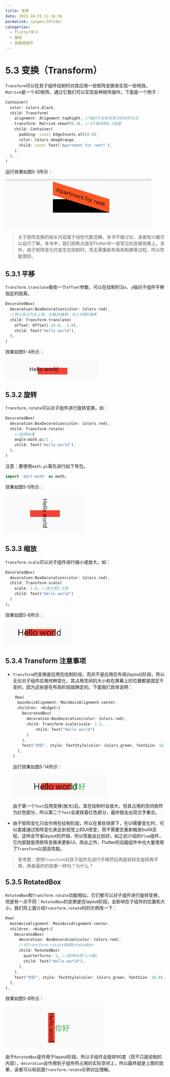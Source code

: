 ```yaml
---
title: 变换
date: 2023-10-25 11:16:36
permalink: /pages/247c8e/
categories:
  - flutter学习
  - 基础
  - 容器类组件
---
```

# 5.3 变换（Transform）

`Transform`可以在其子组件绘制时对其应用一些矩阵变换来实现一些特效。`Matrix4`是一个4D矩阵，通过它我们可以实现各种矩阵操作，下面是一个例子：

```dart
Container(
  color: Colors.black,
  child: Transform(
    alignment: Alignment.topRight, //相对于坐标系原点的对齐方式
    transform: Matrix4.skewY(0.3), //沿Y轴倾斜0.3弧度
    child: Container(
      padding: const EdgeInsets.all(8.0),
      color: Colors.deepOrange,
      child: const Text('Apartment for rent!'),
    ),
  ),
)
```

运行效果如图5-3所示：

![图5-3](../imgs/5-3.png)

> 关于矩阵变换的相关内容属于线性代数范畴，本书不做讨论，读者有兴趣可以自行了解。本书中，我们把焦点放在Flutter中一些常见的变换效果上。另外，由于矩阵变化时发生在绘制时，而无需重新布局和构建等过程，所以性能很好。
>

## 5.3.1 平移

`Transform.translate`接收一个`offset`参数，可以在绘制时沿`x`、`y`轴对子组件平移指定的距离。

```dart
DecoratedBox(
  decoration:BoxDecoration(color: Colors.red),
  //默认原点为左上角，左移20像素，向上平移5像素  
  child: Transform.translate(
    offset: Offset(-20.0, -5.0),
    child: Text("Hello world"),
  ),
)
```

效果如图5-4所示：

![图5-4](../imgs/5-4.png)

## 5.3.2 旋转

`Transform.rotate`可以对子组件进行旋转变换，如：

```dart
DecoratedBox(
  decoration:BoxDecoration(color: Colors.red),
  child: Transform.rotate(
    //旋转90度
    angle:math.pi/2 ,
    child: Text("Hello world"),
  ),
)
```
注意：要使用`math.pi`需先进行如下导包。  
```dart  
import 'dart:math' as math;  
```

效果如图5-5所示：

![图5-5](../imgs/5-5.png)

## 5.3.3 缩放

`Transform.scale`可以对子组件进行缩小或放大，如：

```dart
DecoratedBox(
  decoration:BoxDecoration(color: Colors.red),
  child: Transform.scale(
    scale: 1.5, //放大到1.5倍
    child: Text("Hello world")
  )
);
```

效果如图5-6所示：

![图5-6](../imgs/5-6.png)

## 5.3.4 Transform 注意事项

- `Transform`的变换是应用在绘制阶段，而并不是应用在布局(layout)阶段，所以无论对子组件应用何种变化，其占用空间的大小和在屏幕上的位置都是固定不变的，因为这些是在布局阶段就确定的。下面我们具体说明：

  ```dart
   Row(
    mainAxisAlignment: MainAxisAlignment.center,
    children: <Widget>[
      DecoratedBox(
        decoration:BoxDecoration(color: Colors.red),
        child: Transform.scale(scale: 1.5,
            child: Text("Hello world")
        )
      ),
      Text("你好", style: TextStyle(color: Colors.green, fontSize: 18.0),)
    ],
  )
  ```

  运行效果如图5-14所示：

  ![图5-7](../imgs/5-7.png)

  由于第一个`Text`应用变换(放大)后，其在绘制时会放大，但其占用的空间依然为红色部分，所以第二个`Text`会紧挨着红色部分，最终就会出现文字重合。

- 由于矩阵变化只会作用在绘制阶段，所以在某些场景下，在UI需要变化时，可以直接通过矩阵变化来达到视觉上的UI改变，而不需要去重新触发build流程，这样会节省layout的开销，所以性能会比较好。如之前介绍的`Flow`组件，它内部就是用矩阵变换来更新UI，除此之外，Flutter的动画组件中也大量使用了`Transform`以提高性能。

> 思考题：使用`Transform`对其子组件先进行平移然后再旋转和先旋转再平移，两者最终的效果一样吗？为什么？

## 5.3.5 RotatedBox

`RotatedBox`和`Transform.rotate`功能相似，它们都可以对子组件进行旋转变换，但是有一点不同：`RotatedBox`的变换是在layout阶段，会影响在子组件的位置和大小。我们将上面介绍`Transform.rotate`时的示例改一下：

```dart
Row(
  mainAxisAlignment: MainAxisAlignment.center,
  children: <Widget>[
    DecoratedBox(
      decoration: BoxDecoration(color: Colors.red),
      //将Transform.rotate换成RotatedBox  
      child: RotatedBox(
        quarterTurns: 1, //旋转90度(1/4圈)
        child: Text("Hello world"),
      ),
    ),
    Text("你好", style: TextStyle(color: Colors.green, fontSize: 18.0),)
  ],
),
```

效果如图5-8所示：

![图5-8](../imgs/5-8.png)



由于`RotatedBox`是作用于layout阶段，所以子组件会旋转90度（而不只是绘制的内容），`decoration`会作用到子组件所占用的实际空间上，所以最终就是上图的效果，读者可以和前面`Transform.rotate`示例对比理解。

